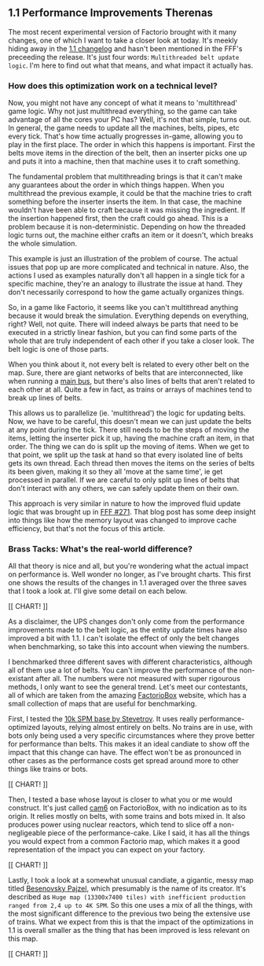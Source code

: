 ## 1.1 Performance Improvements <author>Therenas</author>

The most recent experimental version of Factorio brought with it many changes, one of which I want to take a closer look at today. It's meekly hiding away in the [1.1 changelog](https://forums.factorio.com/viewtopic.php?p=521942#p521942) and hasn't been mentioned in the FFF's preceeding the release. It's just four words: `Multithreaded belt update logic`. I'm here to find out what that means, and what impact it actually has.

### How does this optimization work on a technical level?

Now, you might not have any concept of what it means to 'multithread' game logic. Why not just multithread everything, so the game can take advantage of all the cores your PC has? Well, it's not that simple, turns out. In general, the game needs to update all the machines, belts, pipes, etc every tick. That's how time actually progresses in-game, allowing you to play in the first place. The order in which this happens is important. First the belts move items in the direction of the belt, then an inserter picks one up and puts it into a machine, then that machine uses it to craft something.

The fundamental problem that multithreading brings is that it can't make any guarantees about the order in which things happen. When you multithread the previous example, it could be that the machine tries to craft something before the inserter inserts the item. In that case, the machine wouldn't have been able to craft because it was missing the ingredient. If the insertion happened first, then the craft could go ahead. This is a problem because it is non-deterministic. Depending on how the threaded logic turns out, the machine either crafts an item or it doesn't, which breaks the whole simulation.

This example is just an illustration of the problem of course. The actual issues that pop up are more complicated and technical in nature. Also, the actions I used as examples naturally don't all happen in a single tick for a specific machine, they're an analogy to illustrate the issue at hand. They don't necessarily correspond to how the game actually organizes things.

So, in a game like Factorio, it seems like you can't multithread anything because it would break the simulation. Everything depends on everything, right? Well, not quite. There will indeed always be parts that need to be executed in a strictly linear fashion, but you can find some parts of the whole that are truly independent of each other if you take a closer look. The belt logic is one of those parts.

When you think about it, not every belt is related to every other belt on the map. Sure, there are giant networks of belts that are interconnected, like when running a [main bus](https://wiki.factorio.com/Tutorial:Main_bus), but there's also lines of belts that aren't related to each other at all. Quite a few in fact, as trains or arrays of machines tend to break up lines of belts.

This allows us to parallelize (ie. 'multithread') the logic for updating belts. Now, we have to be careful, this doesn't mean we can just update the belts at any point during the tick. There still needs to be the steps of moving the items, letting the inserter pick it up, having the machine craft an item, in that order. The thing we can do is split up the moving of items. When we get to that point, we split up the task at hand so that every isolated line of belts gets its own thread. Each thread then moves the items on the series of belts its been given, making it so they all 'move at the same time', ie get processed in parallel. If we are careful to only split up lines of belts that don't interact with any others, we can safely update them on their own.

This approach is very similar in nature to how the improved fluid update logic that was brought up in [FFF #271](https://factorio.com/blog/post/fff-271). That blog post has some deep insight into things like how the memory layout was changed to improve cache efficiency, but that's not the focus of this article.

### Brass Tacks: What's the real-world difference?

All that theory is nice and all, but you're wondering what the actual impact on performance is. Well wonder no longer, as I've brought charts. This first one shows the results of the changes in 1.1 averaged over the three saves that I took a look at. I'll give some detail on each below.

[[ CHART! ]]

As a disclaimer, the UPS changes don't only come from the performance improvements made to the belt logic, as the entity update times have also improved a bit with 1.1. I can't isolate the effect of only the belt changes when benchmarking, so take this into account when viewing the numbers.

I benchmarked three different saves with different characteristics, although all of them use a lot of belts. You can't improve the performance of the non-existant after all. The numbers were not measured with super rigourous methods, I only want to see the general trend. Let's meet our contestants, all of which are taken from the amazing [FactorioBox](https://factoriobox.1au.us) website, which has a small collection of maps that are useful for benchmarking.

First, I tested the [10k SPM base by Stevetrov](https://www.reddit.com/r/factorio/comments/bdkrwz/10k_spm_belt_megabase_benchmarked_83ups_with_way/). It uses really performance-optimized layouts, relying almost entirely on belts. No trains are in use, with bots only being used a very specific circumstances where they prove better for performance than belts. This makes it an ideal candiate to show off the impact that this change can have. The effect won't be as pronounced in other cases as the performance costs get spread around more to other things like trains or bots.

[[ CHART! ]]

Then, I tested a base whose layout is closer to what you or me would construct. It's just called [cam6](https://factoriobox.1au.us/map/info/da5d1a5a8c66638254f5ddaa1d90f1084ba2b00f28888abc83e5bfef4d3b4cd1) on FactorioBox, with no indication as to its origin. It relies mostly on belts, with some trains and bots mixed in. It also produces power using nuclear reactors, which tend to slice off a non-negligeable piece of the performance-cake. Like I said, it has all the things you would expect from a common Factorio map, which makes it a good representation of the impact you can expect on your factory.

[[ CHART! ]]

Lastly, I took a look at a somewhat unusual candiate, a gigantic, messy map titled [Besenovsky Pajzel](https://factoriobox.1au.us/map/info/06fde508f4db1afd18ae17903af1dd830a50ecf7af342afef3df99ee00c3b6bc), which presumably is the name of its creator. It's described as `Huge map (13300x7400 tiles) with inefficient production ranged from 2,4 up to 4K SPM`. So this one uses a mix of all the things, with the most significant difference to the previous two being the extensive use of trains. What we expect from this is that the impact of the optimizations in 1.1 is overall smaller as the thing that has been improved is less relevant on this map.

[[ CHART! ]]